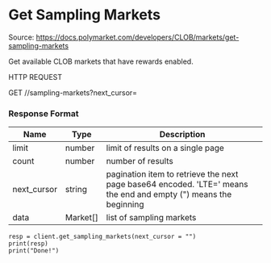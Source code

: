 # Get Sampling Markets
Source: https://docs.polymarket.com/developers/CLOB/markets/get-sampling-markets


Get available CLOB markets that have rewards enabled.

HTTP REQUEST

GET //sampling-markets?next_cursor=

### Response Format

| Name | Type | Description |
| --- | --- | --- |
| limit | number | limit of results on a single page |
| count | number | number of results |
| next_cursor | string | pagination item to retrieve the next page base64 encoded. 'LTE=' means the end and empty (") means the beginning |
| data | Market[] | list of sampling markets |

```code
resp = client.get_sampling_markets(next_cursor = "")
print(resp)
print("Done!")

```
